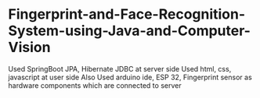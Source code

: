 # Fingerprint-and-Face-Recognition-System-using-Java-and-Computer-Vision
Used SpringBoot JPA, Hibernate JDBC at server side
Used html, css, javascript at user side 
Also Used arduino ide, ESP 32, Fingerprint sensor as hardware components which are connected to server
